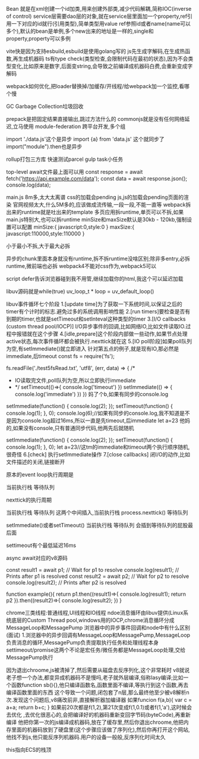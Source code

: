 Bean 就是在xml创建一个id加类,用来创建外部类,减少代码解耦,简称IOC(inverse of control)
service层需要dao层的对象,就在service层里面加一个property,ref引用一下对应的id就行(引用类型),简单类型用value
ref参照id或者name(name可以多个),默认的bean是单例,多个new出来的地址是一样的,single和property,property可以多例

vite快是因为支持esbuild,esbuild是使用golang写的
js先生成字解码,在生成热函数,再生成机器码
ts有type check(类型检查,会限制代码在最初的状态),因为不会类型变化,比如原来是数字,后面变string,会导致之前编译成机器码白费,会重新变成字解码

webpack如何优化,把loader替换掉/加缓存/开线程/给webpack加一个监控,看哪个慢

GC Garbage Collection垃圾回收

prepack是把固定结果直接输出,跳过方法什么的
commonjs就是没有任何网络延迟,立马使用
module-federation 跨平台开发,多个组

import './data.js'这个是异步
import {a} from 'data.js' 这个就同步了
import("module").then也是异步

rollup打包三方库
快速测试parcel
gulp task小任务

top-level await文件最上面可以用
const response = await fetch('https://api.example.com/data');
const data = await response.json();
console.log(data);


main.js 8m多,太大太离谱
css的加载会pending js,js的加载会pending页面的渲染
官网视频太大,什么5M多的,应该做成流传输,一段一段,不能一直等
webpack拆出来的runtime就是吐出来的template
多页应用拆runtime,单页可以不拆,如果main.js特别大,也可以拆runtime
minSize和maxSize默认是30kb - 120kb,强制设置可以配置
minSize:{
javascript:0,style:0
}
maxSize:{
javascript:110000,style:110000
}

小于最小不拆,大于最大必拆

异步的chunk里面本身就没有runtime,拆不拆runtime没啥区别;除非多entry,必拆runtime,微前端也必拆
webpack4不能对css作为,webpack5可以

script defer告诉浏览器碰到我不用管,继续加载你的html,我这个可以延迟加载

libuv源码就是while(true)
uv_loop_t * loop = uv_default_loop()

libuv事件循环七个阶段
1.[update time]为了获取一下系统时间,以保证之后的timer有个计时的标志.避免过多的系统调用影响性能
2.[run timers]要检查是否有到期的timer,也就是setTimeout和setInteval这种类型的timer
3.[I/O callbacks (custom thread pool/IOCP)] I/O异步事件的回调,比如网络IO,比如文件读取IO.过程中报错就在这个步骤
4.[idle,prepare]这个阶段内部做一些动作,如果节点处理active状态,每次事件循环都会被执行.nexttick就在这
5.[IO poll阶段]如果poll队列为空,有setImmediate()就立即进入
针对第五点的例子,就是现有IO,那必然是immediate,后timeout
const fs = require('fs');

fs.readFile('./test5fsRead.txt', 'utf8', (err, data) => {
/*
* IO读取完文件,poll队列为空,所以立即执行immediate
* */
setTimeout(()=>{
console.log('timeout')
})
setImmediate(() => {
console.log('immediate')
})
})
妈了个b,如果有同步的console.log

setImmediate(function() {
console.log(2);
});
setTimeout(function() {
console.log(1);
}, 0);
console.log(6);//如果有同步的console.log,我不知道是不是因为console.log超过16ms,所以一直是先timeout,后immediate
let a=23
他妈的,如果没有console,只有普通同步代码,他两先后就随机

setImmediate(function() {
console.log(2);
});
setTimeout(function() {
console.log(1);
}, 0);
let a=23//这tm的immediate和timeout两个执行顺序随机,很奇怪
6.[check] 执行setImmediate操作
7.[close callbacks] 闭I/O的动作,比如文件描述的关闭,链接断开


原本的event loop执行周期是

当前执行栈	等待队列


nexttick的执行周期

当前执行栈	等待队列	这两个中间插入,当前执行栈	process.nexttick()	等待队列


setImmediate()或者setTimeout()
当前执行栈	等待队列	会插到等待队列的屁股最后面

settimeout有个最低延迟16ms


async await对应的v8源码

const result1 = await p1;  // Wait for p1 to resolve
console.log(result1);       // Prints after p1 is resolved
const result2 = await p2;  // Wait for p2 to resolve
console.log(result2);       // Prints after p2 is resolved

function example(){
return p1.then((result1)=>{
console.log(result1);
return p2
}).then((result2)=>{
console.log(result2);
})
}

chrome三类线程:普通线程,UI线程和IO线程
ndoe消息循环由libuv提供(Linux系统底层的Custom Thread pool,windows用的IOCP,chrome消息循环分成MessageLoop和MessagePump
浏览器中的异步事件回调和node中有什么区别(面试)
1.浏览器中的异步回调有MessageLoop和MessagePump,MessageLoop负责消息的循环,MessagePump负责提取执行任务和处理线程本身
settimeout/promise这两个不论是宏任务/微任务都是MessageLoop处理,交给MessagePump执行

因为退出chroome,js被清掉了,然后需要从磁盘去反序列化,这个非常耗时
v8就说老子想一个办法,都变异成机器码不是慢吗,老子就外层编译,俗称lasy编译;比如一个函数function sb(){},他只编译函数名,函数里面不编译,等执行到这个函数,再去编译函数里面的东西
这个导致一个问题,闭包套了n层,那么最终他至少被v8解析n次.发现这个问题后,v8痛改前非,直接解析器加编译器
如果funcion f(a,b){
var c = a+a;
return b+c;
}
如果前20次都是f(1,2),第21次变成f(1,0.1)或者f(1,'a'),这时候会 去优化 ,去优化很恶心的,会把编译好的机器码重新变回字节码(byteCode),再重新编译
他把你第一次的js编译成机器码,放在了缓存里,然后你退出chroome,他把内存里面的机器码放到了硬盘里(这个步骤应该做了序列化),然后你再打开这个网站,他找不到js,他只能反序列机器码.用户的设备一般般,反序列化时间太久

this指向ECS的栈顶
